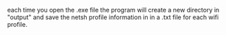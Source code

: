 each time you open the .exe file the program will create a new directory in "output" and save the netsh profile information in in a .txt file for each wifi profile.
